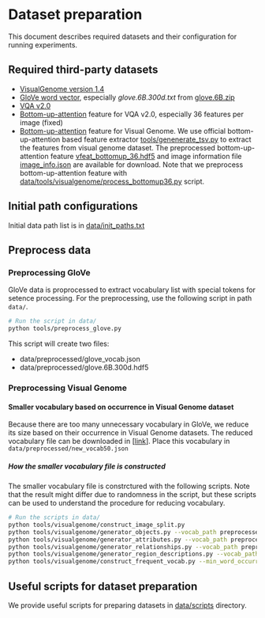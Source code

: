 # Dataset preparation
This document describes required datasets and their configuration for running experiments.

## Required third-party datasets
* [VisualGenome version 1.4](http://visualgenome.org/api/v0/api_home.html)
* [GloVe word vector](https://github.com/stanfordnlp/GloVe), especially *glove.6B.300d.txt* from [glove.6B.zip](http://nlp.stanford.edu/data/wordvecs/glove.6B.zip)
* [VQA v2.0](https://visualqa.org/download.html)
* [Bottom-up-attention](https://github.com/peteanderson80/bottom-up-attention) feature for VQA v2.0, especially 36 features per image (fixed)
* [Bottom-up-attention](https://github.com/peteanderson80/bottom-up-attention) feature for Visual Genome. We use official bottom-up-attention based feature extractor [tools/genenerate_tsv.py](https://github.com/peteanderson80/bottom-up-attention/blob/master/tools/generate_tsv.py) to extract the features from visual genome dataset. The preprocessed bottom-up-attention feature [vfeat_bottomup_36.hdf5](http://cvlab.postech.ac.kr/~hyeonwoonoh/research/vqa_task_discovery/VisualGenome/bottomup_feature_36/vfeat_bottomup_36.hdf5) and image information file [image_info.json](http://cvlab.postech.ac.kr/~hyeonwoonoh/research/vqa_task_discovery/VisualGenome/bottomup_feature_36/image_info.json) are available for download. Note that we preprocess bottom-up-attention feature with [data/tools/visualgenome/process_bottomup36.py](data/tools/visualgenome/process_bottomup36.py) script.

## Initial path configurations
Initial data path list is in [data/init_paths.txt](../data/init_paths.txt)

## Preprocess data
### Preprocessing GloVe 
GloVe data is proprocessed to extract vocabulary list with special tokens for setence processing. For the preprocessing, use the following script in path ```data/```.
```bash
# Run the script in data/
python tools/preprocess_glove.py
```
This script will create two files:
* data/preprocessed/glove_vocab.json
* data/preprocessed/glove.6B.300d.hdf5

### Preprocessing Visual Genome
#### Smaller vocabulary based on occurrence in Visual Genome dataset
Because there are too many unnecessary vocabulary in GloVe, we reduce its size based on their occurrence in Visual Genome datasets.
The reduced vocabulary file can be downloaded in [[link](http://cvlab.postech.ac.kr/~hyeonwoonoh/research/vqa_task_discovery/new_vocab50.json)].
Place this vocabulary in ```data/preprocessed/new_vocab50.json```

##### How the smaller vocabulary file is constructed
The smaller vocabulary file is constrctured with the following scripts. Note that the result might differ due to randomness in the script, but these scripts can be used to understand the procedure for reducing vocabulary.
```bash
# Run the scripts in data/
python tools/visualgenome/construct_image_split.py
python tools/visualgenome/generator_objects.py --vocab_path preprocessed/glove_vocab.json
python tools/visualgenome/generator_attributes.py --vocab_path preprocessed/glove_vocab.json
python tools/visualgenome/generator_relationships.py --vocab_path preprocessed/glove_vocab.json
python tools/visualgenome/generator_region_descriptions.py --vocab_path preprocessed/glove_vocab.json --max_description_length 10
python tools/visualgenome/construct_frequent_vocab.py --min_word_occurrence 50
```

## Useful scripts for dataset preparation
We provide useful scripts for preparing datasets in [data/scripts](../data/scripts) directory.
